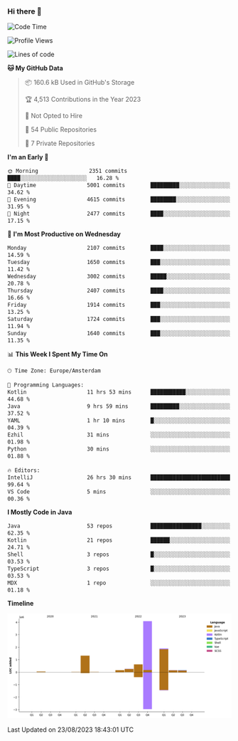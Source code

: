 ### Hi there 👋


<!--START_SECTION:waka-->
![Code Time](http://img.shields.io/badge/Code%20Time-3%2C529%20hrs%2050%20mins-blue)

![Profile Views](http://img.shields.io/badge/Profile%20Views-4-blue)

![Lines of code](https://img.shields.io/badge/From%20Hello%20World%20I%27ve%20Written-8.6%20million%20lines%20of%20code-blue)

**🐱 My GitHub Data** 

> 📦 160.6 kB Used in GitHub's Storage 
 > 
> 🏆 4,513 Contributions in the Year 2023
 > 
> 🚫 Not Opted to Hire
 > 
> 📜 54 Public Repositories 
 > 
> 🔑 7 Private Repositories 
 > 
**I'm an Early 🐤** 

```text
🌞 Morning                2351 commits        ████░░░░░░░░░░░░░░░░░░░░░   16.28 % 
🌆 Daytime                5001 commits        █████████░░░░░░░░░░░░░░░░   34.62 % 
🌃 Evening                4615 commits        ████████░░░░░░░░░░░░░░░░░   31.95 % 
🌙 Night                  2477 commits        ████░░░░░░░░░░░░░░░░░░░░░   17.15 % 
```
📅 **I'm Most Productive on Wednesday** 

```text
Monday                   2107 commits        ████░░░░░░░░░░░░░░░░░░░░░   14.59 % 
Tuesday                  1650 commits        ███░░░░░░░░░░░░░░░░░░░░░░   11.42 % 
Wednesday                3002 commits        █████░░░░░░░░░░░░░░░░░░░░   20.78 % 
Thursday                 2407 commits        ████░░░░░░░░░░░░░░░░░░░░░   16.66 % 
Friday                   1914 commits        ███░░░░░░░░░░░░░░░░░░░░░░   13.25 % 
Saturday                 1724 commits        ███░░░░░░░░░░░░░░░░░░░░░░   11.94 % 
Sunday                   1640 commits        ███░░░░░░░░░░░░░░░░░░░░░░   11.35 % 
```


📊 **This Week I Spent My Time On** 

```text
🕑︎ Time Zone: Europe/Amsterdam

💬 Programming Languages: 
Kotlin                   11 hrs 53 mins      ███████████░░░░░░░░░░░░░░   44.68 % 
Java                     9 hrs 59 mins       █████████░░░░░░░░░░░░░░░░   37.52 % 
YAML                     1 hr 10 mins        █░░░░░░░░░░░░░░░░░░░░░░░░   04.39 % 
Ezhil                    31 mins             ░░░░░░░░░░░░░░░░░░░░░░░░░   01.98 % 
Python                   30 mins             ░░░░░░░░░░░░░░░░░░░░░░░░░   01.88 % 

🔥 Editors: 
IntelliJ                 26 hrs 30 mins      █████████████████████████   99.64 % 
VS Code                  5 mins              ░░░░░░░░░░░░░░░░░░░░░░░░░   00.36 % 
```

**I Mostly Code in Java** 

```text
Java                     53 repos            ████████████████░░░░░░░░░   62.35 % 
Kotlin                   21 repos            ██████░░░░░░░░░░░░░░░░░░░   24.71 % 
Shell                    3 repos             █░░░░░░░░░░░░░░░░░░░░░░░░   03.53 % 
TypeScript               3 repos             █░░░░░░░░░░░░░░░░░░░░░░░░   03.53 % 
MDX                      1 repo              ░░░░░░░░░░░░░░░░░░░░░░░░░   01.18 % 
```



**Timeline**

![Lines of Code chart](https://raw.githubusercontent.com/powercasgamer/powercasgamer/master/assets/bar_graph.png)


 Last Updated on 23/08/2023 18:43:01 UTC
<!--END_SECTION:waka-->
